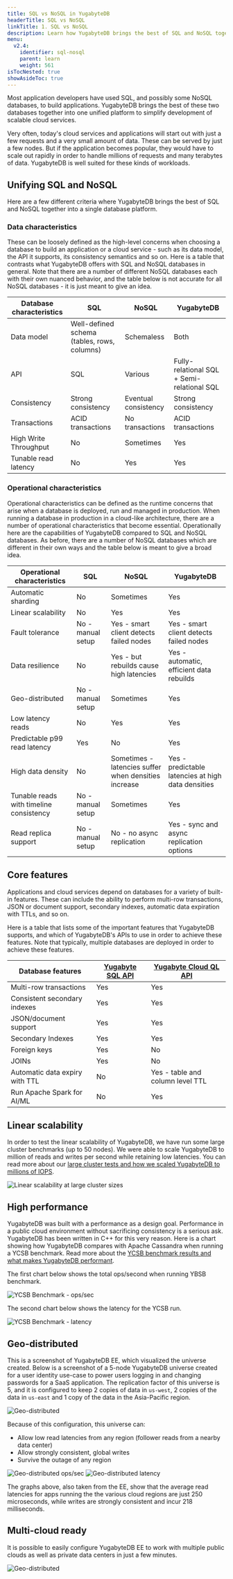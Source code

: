 ```yaml
---
title: SQL vs NoSQL in YugabyteDB
headerTitle: SQL vs NoSQL
linkTitle: 1. SQL vs NoSQL
description: Learn how YugabyteDB brings the best of SQL and NoSQL together into one unified platform to simplify development of scalable cloud services.
menu:
  v2.4:
    identifier: sql-nosql
    parent: learn
    weight: 561
isTocNested: true
showAsideToc: true
---
```


Most application developers have used SQL, and possibly some NoSQL databases, to build applications. YugabyteDB brings the best of these two databases together into one unified platform to simplify development of scalable cloud services.

Very often, today's cloud services and applications will start out with just a few requests and a very small amount of data. These can be served by just a few nodes. But if the application becomes popular, they would have to scale out rapidly in order to handle millions of requests and many terabytes of data. YugabyteDB is well suited for these kinds of workloads.

## Unifying SQL and NoSQL

Here are a few different criteria where YugabyteDB brings the best of SQL and NoSQL together into a single database platform.

### Data characteristics

These can be loosely defined as the high-level concerns when choosing a database to build an application or a cloud service - such as its data model, the API it supports, its consistency semantics and so on. Here is a table that contrasts what YugabyteDB offers with SQL and NoSQL databases in general. Note that there are a number of different NoSQL databases each with their own nuanced behavior, and the table below is not accurate for all NoSQL databases - it is just meant to give an idea.

| Database characteristics  | SQL | NoSQL | YugabyteDB |
| --------------- | ---------------- | ------------------ | ------------------ |
| Data model | Well-defined schema (tables, rows, columns)  | Schemaless | Both |
| API    | SQL | Various | Fully-relational SQL + Semi-relational SQL |
| Consistency | Strong consistency | Eventual consistency | Strong consistency |
| Transactions | ACID transactions | No transactions | ACID transactions |
| High Write Throughput | No | Sometimes | Yes
| Tunable read latency | No | Yes | Yes

### Operational characteristics

Operational characteristics can be defined as the runtime concerns that arise when a database is deployed, run and managed in production. When running a database in production in a cloud-like architecture, there are a number of operational characteristics that become essential. Operationally here are the capabilities of YugabyteDB compared to SQL and NoSQL databases. As before, there are a number of NoSQL databases which are different in their own ways and the table below is meant to give a broad idea.

| Operational characteristics  | SQL | NoSQL | YugabyteDB |
| --------------- | ---------------- | ------------------ | ------------------ |
| Automatic sharding | No | Sometimes | Yes
| Linear scalability | No | Yes | Yes
| Fault tolerance | No - manual setup | Yes - smart client detects failed nodes | Yes - smart client detects failed nodes
| Data resilience | No | Yes - but rebuilds cause high latencies | Yes - automatic, efficient data rebuilds
| Geo-distributed | No - manual setup | Sometimes | Yes
| Low latency reads | No | Yes | Yes
| Predictable p99 read latency | Yes | No | Yes
| High data density | No | Sometimes - latencies suffer when densities increase | Yes - predictable latencies at high data densities
| Tunable reads with timeline consistency | No - manual setup | Sometimes | Yes
| Read replica support | No - manual setup | No - no async replication | Yes - sync and async replication options

## Core features

Applications and cloud services depend on databases for a variety of built-in features. These can include the ability to perform multi-row transactions, JSON or document support, secondary indexes, automatic data expiration with TTLs, and so on.

Here is a table that lists some of the important features that YugabyteDB supports, and which of YugabyteDB's APIs to use in order to achieve these features. Note that typically, multiple databases are deployed in order to achieve these features.

| Database features  | [Yugabyte SQL API](../../../api/ysql) | [Yugabyte Cloud QL API](../../../api/ycql) |
| --------------- | ---------------- | ------------------ |
| Multi-row transactions | Yes | Yes |
| Consistent secondary indexes | Yes | Yes |
| JSON/document support | Yes | Yes |
| Secondary Indexes | Yes | Yes |
| Foreign keys | Yes | No |
| JOINs | Yes | No |
| Automatic data expiry with TTL | No | Yes - table and column level TTL |
| Run Apache Spark for AI/ML | No | Yes |

## Linear scalability

In order to test the linear scalability of YugabyteDB, we have run some large cluster benchmarks (up to 50 nodes). We were able to scale YugabyteDB to million of reads and writes per second while retaining low latencies. You can read more about our [large cluster tests and how we scaled YugabyteDB to millions of IOPS](https://blog.yugabyte.com/scaling-yugabyte-db-to-millions-of-reads-and-writes-fb86cea5ff15).

![Linear scalability at large cluster sizes](/images/develop/learn/yb-scale-out.png)

## High performance

YugabyteDB was built with a performance as a design goal. Performance in a public cloud environment without sacrificing consistency is a serious ask. YugabyteDB has been written in C++ for this very reason. Here is a chart showing how YugabyteDB compares with Apache Cassandra when running a YCSB benchmark. Read more about the [YCSB benchmark results and what makes YugabyteDB performant](https://blog.yugabyte.com/building-a-strongly-consistent-cassandra-with-better-performance-aa96b1ab51d6).

The first chart below shows the total ops/second when running YBSB benchmark.

![YCSB Benchmark - ops/sec](/images/develop/learn/yb-perf-ycsb-ops.png)

The second chart below shows the latency for the YCSB run.

![YCSB Benchmark - latency](/images/develop/learn/yb-perf-ycsb-latency.png)

## Geo-distributed

This is a screenshot of YugabyteDB EE, which visualized the universe created. Below is a screenshot of a 5-node YugabyteDB universe created for a user identity use-case to power users logging in and changing passwords for a SaaS application. The replication factor of this universe is 5, and it is configured to keep 2 copies of data in `us-west`, 2 copies of the data in `us-east` and 1 copy of the data in the Asia-Pacific region. 

![Geo-distributed](/images/develop/learn/yb-geo-distributed.png)

Because of this configuration, this universe can:

- Allow low read latencies from any region (follower reads from a nearby data center)
- Allow strongly consistent, global writes
- Survive the outage of any region

![Geo-distributed ops/sec](/images/develop/learn/yb-geo-distributed-ops.png)
![Geo-distributed latency](/images/develop/learn/yb-geo-distributed-latency.png)

The graphs above, also taken from the EE, show that the average read latencies for apps running the the various cloud regions are just 250 microseconds, while writes are strongly consistent and incur 218 milliseconds.

## Multi-cloud ready

It is possible to easily configure YugabyteDB EE to work with multiple public clouds as well as private data centers in just a few minutes.

![Geo-distributed](/images/develop/learn/yb-multi-cloud-ready.png)
